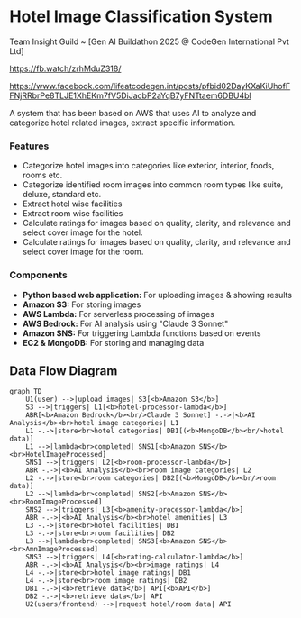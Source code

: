 # Hotel Image Classification System

Team Insight Guild ~ [Gen AI Buildathon 2025 @ CodeGen International Pvt Ltd]

https://fb.watch/zrhMduZ318/

https://www.facebook.com/lifeatcodegen.int/posts/pfbid02DayKXaKiUhofFFNjRRbrPe8TLJE1XhEKm7fV5DiJacbP2aYqB7yFNTtaem6DBU4bl

A system that has been based on AWS that uses AI to analyze and categorize hotel related images, extract specific
information.

### Features

- Categorize hotel images into categories like exterior, interior, foods, rooms etc.
- Categorize identified room images into common room types like suite, deluxe, standard etc.
- Extract hotel wise facilities
- Extract room wise facilities
- Calculate ratings for images based on quality, clarity, and relevance and select cover image for the hotel.
- Calculate ratings for images based on quality, clarity, and relevance and select cover image for the room.

### Components

- **Python based web application:** For uploading images & showing results
- **Amazon S3:** For storing images
- **AWS Lambda:** For serverless processing of images
- **AWS Bedrock:** For AI analysis using "Claude 3 Sonnet"
- **Amazon SNS:** For triggering Lambda functions based on events
- **EC2 & MongoDB:** For storing and managing data

## Data Flow Diagram

```mermaid
graph TD
    U1(user) -->|upload images| S3[<b>Amazon S3</b>]
    S3 -->|triggers| L1[<b>hotel-processor-lambda</b>]
    ABR[<b>Amazon Bedrock</b><br/>Claude 3 Sonnet] -.->|<b>AI Analysis</b><br>hotel image categories| L1
    L1 -.->|store<br>hotel categories| DB1[(<b>MongoDB</b><br/>hotel data)]
    L1 -->|lambda<br>completed| SNS1[<b>Amazon SNS</b><br>HotelImageProcessed]
    SNS1 -->|triggers| L2[<b>room-processor-lambda</b>]
    ABR -.->|<b>AI Analysis</b><br>room image categories| L2
    L2 -.->|store<br>room categories| DB2[(<b>MongoDB</b><br/>room data)]
    L2 -->|lambda<br>completed| SNS2[<b>Amazon SNS</b><br>RoomImageProcessed]
    SNS2 -->|triggers| L3[<b>amenity-processor-lambda</b>]
    ABR -.->|<b>AI Analysis</b><br>hotel amenities| L3
    L3 -.->|store<br>hotel facilities| DB1
    L3 -.->|store<br>room facilities| DB2
    L3 -->|lambda<br>completed| SNS3[<b>Amazon SNS</b><br>AmnImageProcessed]
    SNS3 -->|triggers| L4[<b>rating-calculator-lambda</b>]
    ABR -.->|<b>AI Analysis</b><br>image ratings| L4
    L4 -.->|store<br>hotel image ratings| DB1
    L4 -.->|store<br>room image ratings| DB2
    DB1 -.->|<b>retrieve data</b>| API[<b>API</b>]
    DB2 -.->|<b>retrieve data</b>| API
    U2(users/frontend) -->|request hotel/room data| API
```